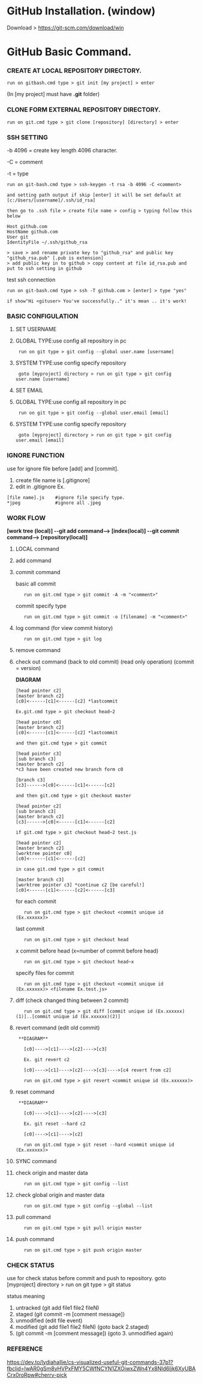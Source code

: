 # GitHub Installation. (window)
Download > https://git-scm.com/download/win

# GitHub Basic Command.

### CREATE AT LOCAL REPOSITORY DIRECTORY.
 
    run on gitbash.cmd type > git init [my project] > enter
  
  (In [my project] must have **.git** folder)
 
### CLONE FORM EXTERNAL REPOSITORY DIRECTORY.

    run on git.cmd type > git clone [repository] [directory] > enter
    
### SSH SETTING 

-b 4096 = create key length 4096 character.

-C = comment

-t = type
    
    run on git-bash.cmd type > ssh-keygen -t rsa -b 4096 -C <comment>
    
    and setting path output if skip [enter] it will be set default at [c:/Users/[username]/.ssh/id_rsa]
    
    then go to .ssh file > create file name > config > typing follow this below
    
    Host github.com
    HostName github.com
    User git
    IdentityFile ~/.ssh/github_rsa
    
    > save > and rename private key to "github_rsa" and public key "github_rsa.pub" [.pub is extension]
    > add public key in to github > copy content at file id_rsa.pub and put to ssh setting in github

test ssh connection

    run on git-bash.cmd type > ssh -T github.com > [enter] > type "yes"
    
    if show"Hi <gituser> You've successfully.." it's mean .. it's work!
 
### BASIC CONFIGULATION
 
 1. SET USERNAME 
  1. GLOBAL TYPE:use config all repository in pc
  
          run on git type > git config --global user.name [username]
  2. SYSTEM TYPE:use config specify repository
  
          goto [myproject] directory > run on git type > git config user.name [username]
 2. SET EMAIL
  1. GLOBAL TYPE:use config all repository in pc
  
          run on git type > git config --global user.email [email]
  2. SYSTEM TYPE:use config specify repository
  
          goto [myproject] directory > run on git type > git config user.email [email]
          
### IGNORE FUNCTION

use for ignore file before [add] and [commit].

1. create file name is [.gitignore]
2. edit in .gitignore Ex.
```
[file name].js    #ignore file specify type.
*jpeg             #ignore all .jpeg
```

### WORK FLOW

**[work tree (local)] --git add command--> [index(local)] --git commit command--> [repository(local)]**

1. LOCAL command
 1. add command
 2. commit command
     
     basic all commit
     
           run on git.cmd type > git commit -A -m "<comment>"
     
     commit specify type      
     
           run on git.cmd type > git commit -o [filename] -m "<comment>"
          
 3. log command (for view commit history)
 
           run on git.cmd type > git log
 4. remove command
 5. check out command (back to old commit) (read only operation) (commit = version)
     
     **DIAGRAM**
     ```
     [head pointer c2]
     [master branch c2]
     [c0]<------[c1]<------[c2] *lastcommit
     
     Ex.git.cmd type > git checkout head~2
     
     [head pointer c0]
     [master branch c2]
     [c0]<------[c1]<------[c2] *lastcommit
     
     and then git.cmd type > git commit
     
     [head pointer c3]
     [sub branch c3]
     [master branch c2]
     *c3 have been created new branch form c0
     
     [branch c3]
     [c3]------>[c0]<------[c1]<------[c2]
     
     and then git.cmd type > git checkout master
     
     [head pointer c2]
     [sub branch c3]
     [master branch c2]
     [c3]------>[c0]<------[c1]<------[c2]
     
     if git.cmd type > git checkout head~2 test.js
     
     [head pointer c2]
     [master branch c2]
     [worktree pointer c0]
     [c0]<------[c1]<------[c2]
     
     in case git.cmd type > git commit
     
     [master branch c3]
     [worktree pointer c3] *continue c2 [be careful!]
     [c0]<------[c1]<------[c2]<------[c3]
     ```
     
     for each commit
 
           run on git.cmd type > git checkout <commit unique id (Ex.xxxxxx)>
           
     last commit
           
           run on git.cmd type > git checkout head
           
     x commit before head (x=number of commit before head)
     
           run on git.cmd type > git checkout head~x
           
     specify files for commit
     
           run on git.cmd type > git checkout <commit unique id (Ex.xxxxxx)> <filename Ex.test.js>
           
 6. diff (check changed thing between 2 commit)
         
           run on git.cmd type > git diff [commit unique id (Ex.xxxxxx)(1)]..[commit unique id (Ex.xxxxxx)(2)]
     
 7. revert command (edit old commit)
 
         **DIAGRAM**
           
           [c0]---->[c1]---->[c2]---->[c3]
           
           Ex. git revert c2
           
           [c0]---->[c1]---->[c2]---->[c3]---->[c4 revert from c2]
           
           run on git.cmd type > git revert <commit unique id (Ex.xxxxxx)> 
           
 8. reset command
 
         **DIAGRAM**
         
           [c0]---->[c1]---->[c2]---->[c3]
           
           Ex. git reset --hard c2
           
           [c0]---->[c1]---->[c2]
 
           run on git.cmd type > git reset --hard <commit unique id (Ex.xxxxxx)>

2. SYNC command

 1. check origin and master data
 
           run on git.cmd type > git config --list
 
 2. check global origin and master data
 
           run on git.cmd type > git config --global --list
 
 3. pull command
 
           run on git.cmd type > git pull origin master
 
 4. push command
 
           run on git.cmd type > git push origin master
 

### CHECK STATUS

use for check status before commit and push to repository.
  goto [myproject] directory > run on git type > git status

status meaning

1. untracked (git add file1 file2 fileN) 
2. staged (git commit -m [comment message]) 
3. unmodified (edit file event)  
4. modified (git add file1 file2 fileN) (goto back 2.staged) 
5. (git commit -m [comment message]) (goto 3. unmodified again)

### REFERENCE

https://dev.to/lydiahallie/cs-visualized-useful-git-commands-37p1?fbclid=IwAR0gSm8yHVPxFMY5CWfNCYN1ZXOiwxZWn4Yx8NId6Ijk6XyUBACrx0roRpw#cherry-pick
